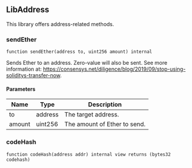 ## LibAddress

This library offers address-related methods.

### sendEther

```solidity
function sendEther(address to, uint256 amount) internal
```

Sends Ether to an address. Zero-value will also be sent.
See more information at:
https://consensys.net/diligence/blog/2019/09/stop-using-soliditys-transfer-now.

#### Parameters

| Name | Type | Description |
| ---- | ---- | ----------- |
| to | address | The target address. |
| amount | uint256 | The amount of Ether to send. |

### codeHash

```solidity
function codeHash(address addr) internal view returns (bytes32 codehash)
```

